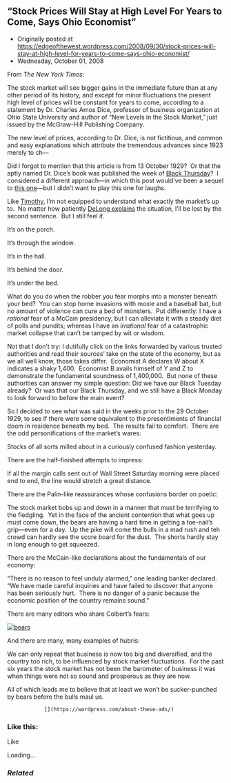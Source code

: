 ## “Stock Prices Will Stay at High Level For Years to Come, Says Ohio Economist”

 * Originally posted at https://edgeofthewest.wordpress.com/2008/09/30/stock-prices-will-stay-at-high-level-for-years-to-come-says-ohio-economist/
 * Wednesday, October 01, 2008

From _The_ _New York Times_:

The stock market will see bigger gains in the immediate future than at any other period of its history, and except for minor fluctuations the present high level of prices will be constant for years to come, according to a statement by Dr. Charles Amos Dice, professor of business organization at Ohio State University and author of “New Levels in the Stock Market,” just issued by the McGraw-Hill Publishing Company.

The new level of prices, according to Dr. Dice, is not fictitious, and common and easy explanations which attribute the tremendous advances since 1923 merely to ch—

Did I forgot to mention that this article is from 13 October 1929?  Or that the aptly named Dr. Dice’s book was published the week of [Black Thursday](http://en.wikipedia.org/wiki/Wall\_Street\_Crash\_of\_1929)?  I considered a different approach—in which this post would’ve been a sequel to [this one](https://edgeofthewest.wordpress.com/2008/08/14/some-times-i-feel-sorry-for-the-high-school-coach-who-cut-michael-jordan-from-the-jv-squad-because-quote-he-would-never-cut-it-on-varsity/)—but I didn’t want to play this one for laughs.

Like [Timothy](http://weblogs.swarthmore.edu/burke/?p=652), I’m not equipped to understand what exactly the market’s up to.  No matter how patiently [DeLong explains](http://delong.typepad.com/sdj/2008/09/today-in-financ.html) the situation, I’ll be lost by the second sentence.  But I still feel _it_.

It’s on the porch.

It’s through the window.

It’s in the hall.

It’s behind the door.

It’s under the bed.

What do you do when the robber you fear morphs into a monster beneath your bed?  You can stop home invasions with moxie and a baseball bat, but no amount of violence can cure a bed of monsters.  Put differently: I have a _rational_ fear of a McCain presidency, but I can alleviate it with a steady diet of polls and pundits; whereas I have an _irrational_ fear of a catastrophic market collapse that can’t be tamped by wit or wisdom.

Not that I don’t try: I dutifully click on the links forwarded by various trusted authorities and read their sources’ take on the state of the economy, but as we all well know, those takes differ.  Economist A declares W about X indicates a shaky 1,400.  Economist B avails himself of Y and Z to demonstrate the fundamental soundness of 1,400,000.  But none of these authorities can answer my simple question: Did we have our Black Tuesday already?  Or was that our Black Thursday, and we still have a Black Monday to look forward to before the main event?

So I decided to see what was said in the weeks prior to the 29 October 1929, to see if there were some equivalent to the presentiments of financial doom in residence beneath my bed.  The results fail to comfort.  There are the odd personifications of the market’s wares:

Stocks of all sorts milled about in a curiously confused fashion yesterday.

There are the half-finished attempts to impress:

If all the margin calls sent out of Wall Street Saturday morning were placed end to end, the line would stretch a great distance.

There are the Palin-like reassurances whose confusions border on poetic:

The stock market bobs up and down in a manner that must be terrifying to the fledgling.  Yet in the face of the ancient contention that what goes up must come down, the bears are having a hard time in getting a toe-nail’s grip—even for a day.  Up the pike will come the bulls in a mad rush and teh crowd can hardly see the score board for the dust.  The shorts hardly stay in long enough to get squeezed.

There are the McCain-like declarations about the fundamentals of our economy:

“There is no reason to feel unduly alarmed,” one leading banker declared.  “We have made careful inquiries and have failed to discover that anyone has been seriously hurt.  There is no danger of a panic because the economic position of the country remains sound.”

There are many editors who share Colbert’s fears:

[![bears](https://edgeofthewest.files.wordpress.com/2008/09/bears.jpg?w=490 "bears")](https://edgeofthewest.files.wordpress.com/2008/09/bears.jpg)

And there are many, many examples of hubris:

We can only repeat that business is now too big and diversified, and the country too rich, to be influenced by stock market fluctuations.  For the past six years the stock market has not been the barometer of business it was when things were not so sound and prosperous as they are now.

All of which leads me to believe that at least we won’t be sucker-punched by bears before the bulls maul us.

		

			

				[](https://wordpress.com/about-these-ads/)
				

					
				

			

		

### Like this:


Like

 
Loading...


[]()

### _Related_


